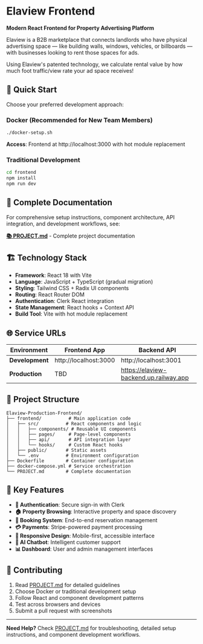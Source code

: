 # Elaview Frontend

**Modern React Frontend for Property Advertising Platform**

Elaview is a B2B marketplace that connects landlords who have physical advertising space — like building walls, windows, vehicles, or billboards — with businesses looking to rent those spaces for ads.

Using Elaview's patented technology, we calculate rental value by how much foot traffic/view rate your ad space receives!

## 🚀 Quick Start

Choose your preferred development approach:

### Docker (Recommended for New Team Members)
```bash
./docker-setup.sh
```
**Access**: Frontend at http://localhost:3000 with hot module replacement

### Traditional Development
```bash
cd frontend
npm install
npm run dev
```

## 📖 Complete Documentation

For comprehensive setup instructions, component architecture, API integration, and development workflows, see:

**[📚 PROJECT.md](./PROJECT.md)** - Complete project documentation

## 🏗️ Technology Stack

- **Framework**: React 18 with Vite
- **Language**: JavaScript + TypeScript (gradual migration)
- **Styling**: Tailwind CSS + Radix UI components
- **Routing**: React Router DOM
- **Authentication**: Clerk React integration
- **State Management**: React hooks + Context API
- **Build Tool**: Vite with hot module replacement

## 🌐 Service URLs

| Environment | Frontend App | Backend API |
|-------------|--------------|-------------|
| **Development** | http://localhost:3000 | http://localhost:3001 |
| **Production** | TBD | https://elaview-backend.up.railway.app |

## 📁 Project Structure

```
Elaview-Production-Frontend/
├── frontend/          # Main application code
│   ├── src/          # React components and logic
│   │   ├── components/ # Reusable UI components
│   │   ├── pages/     # Page-level components
│   │   ├── api/       # API integration layer
│   │   └── hooks/     # Custom React hooks
│   ├── public/       # Static assets
│   └── .env          # Environment configuration
├── Dockerfile        # Container configuration
├── docker-compose.yml # Service orchestration
└── PROJECT.md        # Complete documentation
```

## 🎨 Key Features

- **🔐 Authentication**: Secure sign-in with Clerk
- **🏠 Property Browsing**: Interactive property and space discovery
- **📅 Booking System**: End-to-end reservation management
- **💳 Payments**: Stripe-powered payment processing
- **📱 Responsive Design**: Mobile-first, accessible interface
- **🤖 AI Chatbot**: Intelligent customer support
- **📊 Dashboard**: User and admin management interfaces

## 🤝 Contributing

1. Read [PROJECT.md](./PROJECT.md) for detailed guidelines
2. Choose Docker or traditional development setup
3. Follow React and component development patterns
4. Test across browsers and devices
5. Submit a pull request with screenshots

---

**Need Help?** Check [PROJECT.md](./PROJECT.md) for troubleshooting, detailed setup instructions, and component development workflows.